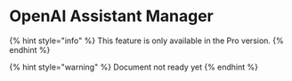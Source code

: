# OpenAI Assistant Manager

{% hint style="info" %}
This feature is only available in the Pro version.
{% endhint %}

{% hint style="warning" %}
Document not ready yet
{% endhint %}
